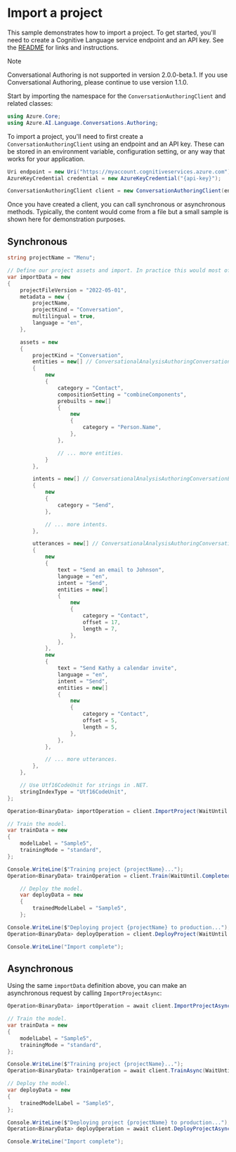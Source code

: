 # Import a project

This sample demonstrates how to import a project. To get started, you'll need to create a Cognitive Language service endpoint and an API key. See the [README](https://github.com/Azure/azure-sdk-for-net/blob/Azure.AI.Language.Conversations_1.1.0/sdk/cognitivelanguage/Azure.AI.Language.Conversations/README.md) for links and instructions.

> [!NOTE]
> Conversational Authoring is not supported in version 2.0.0-beta.1. If you use Conversational Authoring, please continue to use version 1.1.0.

Start by importing the namespace for the `ConversationAuthoringClient` and related classes:

```C#
using Azure.Core;
using Azure.AI.Language.Conversations.Authoring;
```

To import a project, you'll need to first create a `ConversationAuthoringClient` using an endpoint and an API key. These can be stored in an environment variable, configuration setting, or any way that works for your application.

```C#
Uri endpoint = new Uri("https://myaccount.cognitiveservices.azure.com");
AzureKeyCredential credential = new AzureKeyCredential("{api-key}");

ConversationAuthoringClient client = new ConversationAuthoringClient(endpoint, credential);
```

Once you have created a client, you can call synchronous or asynchronous methods. Typically, the content would come from a file but a small sample is shown here for demonstration purposes.

## Synchronous

```C#
string projectName = "Menu";

// Define our project assets and import. In practice this would most often be read from a file.
var importData = new
{
    projectFileVersion = "2022-05-01",
    metadata = new {
        projectName,
        projectKind = "Conversation",
        multilingual = true,
        language = "en",
    },

    assets = new
    {
        projectKind = "Conversation",
        entities = new[] // ConversationalAnalysisAuthoringConversationExportedEntity
        {
            new
            {
                category = "Contact",
                compositionSetting = "combineComponents",
                prebuilts = new[]
                {
                    new
                    {
                        category = "Person.Name",
                    },
                },

                // ... more entities.
            }
        },

        intents = new[] // ConversationalAnalysisAuthoringConversationExportedIntent
        {
            new
            {
                category = "Send",
            },

            // ... more intents.
        },

        utterances = new[] // ConversationalAnalysisAuthoringConversationExportedUtterance
        {
            new
            {
                text = "Send an email to Johnson",
                language = "en",
                intent = "Send",
                entities = new[]
                {
                    new
                    {
                        category = "Contact",
                        offset = 17,
                        length = 7,
                    },
                },
            },
            new
            {
                text = "Send Kathy a calendar invite",
                language = "en",
                intent = "Send",
                entities = new[]
                {
                    new
                    {
                        category = "Contact",
                        offset = 5,
                        length = 5,
                    },
                },
            },

            // ... more utterances.
        },
    },

    // Use Utf16CodeUnit for strings in .NET.
    stringIndexType = "Utf16CodeUnit",
};

Operation<BinaryData> importOperation = client.ImportProject(WaitUntil.Completed, projectName, RequestContent.Create(importData));

// Train the model.
var trainData = new
{
    modelLabel = "Sample5",
    trainingMode = "standard",
};

Console.WriteLine($"Training project {projectName}...");
Operation<BinaryData> trainOperation = client.Train(WaitUntil.Completed, projectName, RequestContent.Create(trainData));

    // Deploy the model.
    var deployData = new
    {
        trainedModelLabel = "Sample5",
    };

Console.WriteLine($"Deploying project {projectName} to production...");
Operation<BinaryData> deployOperation = client.DeployProject(WaitUntil.Completed, projectName, "production", RequestContent.Create(deployData));

Console.WriteLine("Import complete");
```

## Asynchronous

Using the same `importData` definition above, you can make an asynchronous request by calling `ImportProjectAsync`:

```C#
Operation<BinaryData> importOperation = await client.ImportProjectAsync(WaitUntil.Completed, projectName, RequestContent.Create(importData));

// Train the model.
var trainData = new
{
    modelLabel = "Sample5",
    trainingMode = "standard",
};

Console.WriteLine($"Training project {projectName}...");
Operation<BinaryData> trainOperation = await client.TrainAsync(WaitUntil.Completed, projectName, RequestContent.Create(trainData));

// Deploy the model.
var deployData = new
{
    trainedModelLabel = "Sample5",
};

Console.WriteLine($"Deploying project {projectName} to production...");
Operation<BinaryData> deployOperation = await client.DeployProjectAsync(WaitUntil.Completed, projectName, "production", RequestContent.Create(deployData));

Console.WriteLine("Import complete");
```
